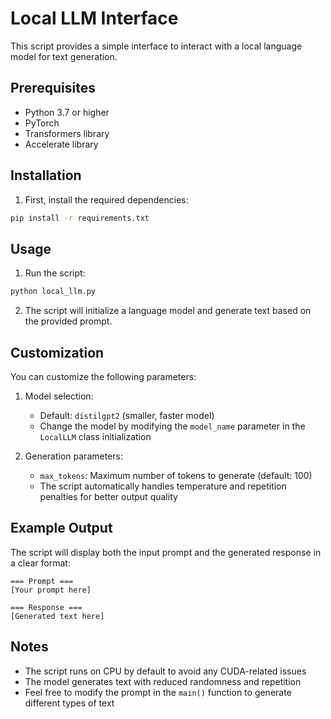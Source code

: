 # Local LLM Interface

This script provides a simple interface to interact with a local language model for text generation.

## Prerequisites

- Python 3.7 or higher
- PyTorch
- Transformers library
- Accelerate library

## Installation

1. First, install the required dependencies:
```bash
pip install -r requirements.txt
```

## Usage

1. Run the script:
```bash
python local_llm.py
```

2. The script will initialize a language model and generate text based on the provided prompt.

## Customization

You can customize the following parameters:

1. Model selection:
   - Default: `distilgpt2` (smaller, faster model)
   - Change the model by modifying the `model_name` parameter in the `LocalLLM` class initialization

2. Generation parameters:
   - `max_tokens`: Maximum number of tokens to generate (default: 100)
   - The script automatically handles temperature and repetition penalties for better output quality

## Example Output

The script will display both the input prompt and the generated response in a clear format:
```
=== Prompt ===
[Your prompt here]

=== Response ===
[Generated text here]
```

## Notes

- The script runs on CPU by default to avoid any CUDA-related issues
- The model generates text with reduced randomness and repetition
- Feel free to modify the prompt in the `main()` function to generate different types of text

